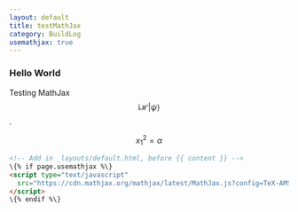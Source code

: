 ```yaml
---
layout: default
title: testMathJax
category: BuildLog
usemathjax: true
---
```

### Hello World
Testing MathJax $$\mathrm{i}\mathcal{H}|\psi\rangle$$.

$$x_1^2=\alpha$$

```html
<!-- Add in _layouts/default.html, before {{ content }} -->
\{% if page.usemathjax %\}
<script type="text/javascript"
  src="https://cdn.mathjax.org/mathjax/latest/MathJax.js?config=TeX-AMS-MML_HTMLorMML">
</script>
\{% endif %\}
```